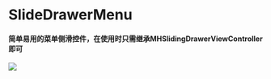 # SlideDrawerMenu
#### 简单易用的菜单侧滑控件，在使用时只需继承MHSlidingDrawerViewController即可
![](http://7qnbrb.com1.z0.glb.clouddn.com/slideDrawer.gif)
